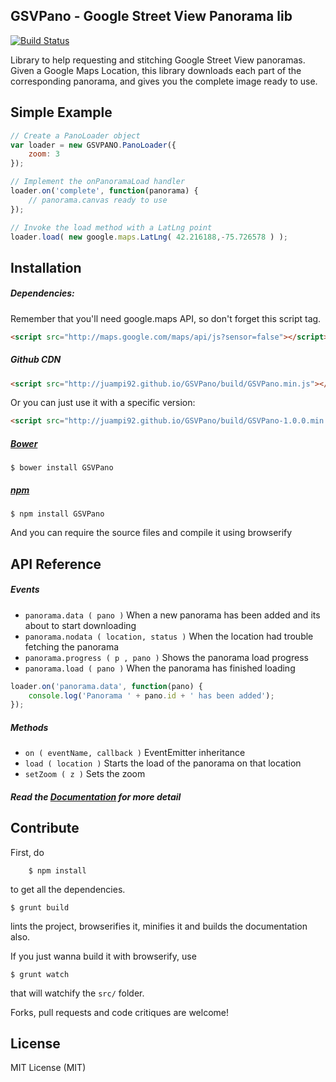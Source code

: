 ## GSVPano - Google Street View Panorama lib
[![Build Status](https://travis-ci.org/juampi92/GSVPano.svg?branch=master)](https://travis-ci.org/juampi92/GSVPano)

Library to help requesting and stitching Google Street View panoramas.
Given a Google Maps Location, this library downloads each part of the corresponding panorama, and gives you the complete image ready to use.

## Simple Example

```js
// Create a PanoLoader object
var loader = new GSVPANO.PanoLoader({
	zoom: 3
});

// Implement the onPanoramaLoad handler
loader.on('complete', function(panorama) {
	// panorama.canvas ready to use
});

// Invoke the load method with a LatLng point
loader.load( new google.maps.LatLng( 42.216188,-75.726578 ) );
```

## Installation

##### Dependencies:

Remember that you'll need google.maps API, so don't forget this script tag.

```html
<script src="http://maps.google.com/maps/api/js?sensor=false"></script>
````

##### Github CDN

```html
<script src="http://juampi92.github.io/GSVPano/build/GSVPano.min.js"></script>
````

Or you can just use it with a specific version:

```html
<script src="http://juampi92.github.io/GSVPano/build/GSVPano-1.0.0.min.js"></script>
````

##### [Bower](http://bower.io)

    $ bower install GSVPano

##### [npm](http://npmjs.org)

    $ npm install GSVPano

And you can require the source files and compile it using browserify

## API Reference

##### Events

 * `panorama.data ( pano )` When a new panorama has been added and its about to start downloading
 * `panorama.nodata ( location, status )` When the location had trouble fetching the panorama
 * `panorama.progress ( p , pano )` Shows the panorama load progress
 * `panorama.load ( pano )` When the panorama has finished loading

```js
loader.on('panorama.data', function(pano) { 
	console.log('Panorama ' + pano.id + ' has been added');
});
```

##### Methods
 * `on ( eventName, callback )` EventEmitter inheritance
 * `load ( location )` Starts the load of the panorama on that location
 * `setZoom ( z )` Sets the zoom

##### Read the [Documentation](https://juampi92.github.io/GSVPano/docs/) for more detail

## Contribute

First, do

		$ npm install

to get all the dependencies.

    $ grunt build

lints the project, browserifies it, minifies it and builds the documentation also.

If you just wanna build it with browserify, use

    $ grunt watch

that will watchify the `src/` folder.


Forks, pull requests and code critiques are welcome!

## License

MIT License (MIT)